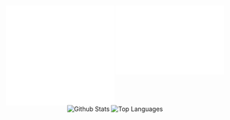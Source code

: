 <!--
[![My github stats](https://github-readme-stats.vercel.app/api?username=Jokism&show_icons=true)](https://github.com/anuraghazra/github-readme-stats)

[![Top Langs](https://github-readme-stats.vercel.app/api/top-langs/?username=Jokism&layout=compact&include_all_commits=true)](https://github.com/anuraghazra/github-readme-stats)
align="center" 
-->
<div align="center">
  <img align="top" width="49%" src="/metrics.plugin.languages.svg" alt="Languages">
  <img align="top" width="49%" src="/metrics.plugin.achievements.compact.svg" alt="Achievements"> 
</div>

<div align="center">
  <img width="49%" src="https://github-readme-stats.vercel.app/api?username=Jokism&show_icons=true&include_all_commits=true&theme=dark" alt="Github Stats">
  <img width="49%" src="https://github-readme-stats.vercel.app/api/top-langs/?username=Jokism&layout=compact&langs_count=10&theme=dark" alt="Top Languages">
</div>
